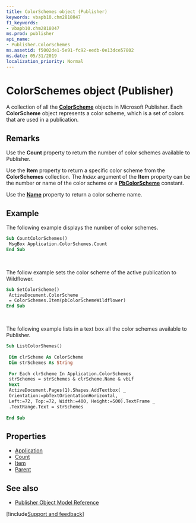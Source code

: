 ```yaml
---
title: ColorSchemes object (Publisher)
keywords: vbapb10.chm2818047
f1_keywords:
- vbapb10.chm2818047
ms.prod: publisher
api_name:
- Publisher.ColorSchemes
ms.assetid: f5002de1-5e91-fc92-eedb-0e13dce57802
ms.date: 05/31/2019
localization_priority: Normal
---
```



# ColorSchemes object (Publisher)

A collection of all the **[ColorScheme](Publisher.ColorScheme.md)** objects in Microsoft Publisher. Each **ColorScheme** object represents a color scheme, which is a set of colors that are used in a publication.
 
## Remarks

Use the **Count** property to return the number of color schemes available to Publisher. 

Use the **Item** property to return a specific color scheme from the **ColorSchemes** collection. The _Index_ argument of the **Item** property can be the number or name of the color scheme or a **[PbColorScheme](publisher.pbcolorscheme.md)** constant. 

Use the **[Name](Publisher.ColorScheme.Name.md)** property to return a color scheme name. 

## Example

The following example displays the number of color schemes.

```vb
Sub CountColorSchemes() 
 MsgBox Application.ColorSchemes.Count 
End Sub
```

<br/>

The follow example sets the color scheme of the active publication to Wildflower.

```vb
Sub SetColorScheme() 
 ActiveDocument.ColorScheme _ 
 = ColorSchemes.Item(pbColorSchemeWildflower) 
End Sub
```

<br/>

The following example lists in a text box all the color schemes available to Publisher.

```vb
Sub ListColorShemes() 
 
 Dim clrScheme As ColorScheme 
 Dim strSchemes As String 
 
 For Each clrScheme In Application.ColorSchemes 
 strSchemes = strSchemes & clrScheme.Name & vbLf 
 Next 
 ActiveDocument.Pages(1).Shapes.AddTextbox( _ 
 Orientation:=pbTextOrientationHorizontal, _ 
 Left:=72, Top:=72, Width:=400, Height:=500).TextFrame _ 
 .TextRange.Text = strSchemes 
 
End Sub
```


## Properties

- [Application](Publisher.ColorSchemes.Application.md)
- [Count](Publisher.ColorSchemes.Count.md)
- [Item](Publisher.ColorSchemes.Item.md)
- [Parent](Publisher.ColorSchemes.Parent.md)

## See also

- [Publisher Object Model Reference](overview/publisher/object-model.md)



[!include[Support and feedback](~/includes/feedback-boilerplate.md)]